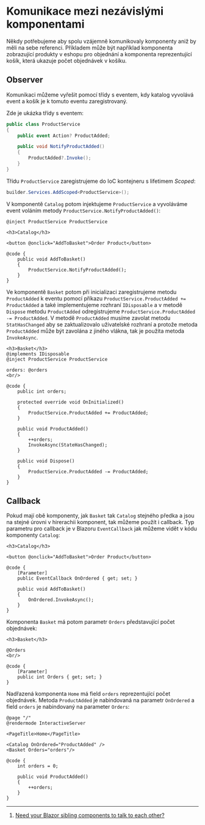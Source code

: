 # Komunikace mezi nezávislými komponentami

Někdy potřebujeme aby spolu vzájemně komunikovaly komponenty aniž by měli na sebe referenci. Příkladem může být například komponenta zobrazující produkty v eshopu pro objednání a komponenta reprezentující košík, která ukazuje počet objednávek v košíku.

## Observer

Komunikaci můžeme vyřešit pomocí třídy s eventem, kdy katalog vyvolává event a košík je k tomuto eventu zaregistrovaný. 

Zde je ukázka třídy s eventem:

```csharp
public class ProductService
{
    public event Action? ProductAdded;

    public void NotifyProductAdded()
    {
        ProductAdded?.Invoke();
    }
}
```

Třídu ```ProductService``` zaregistrujeme do IoC kontejneru s lifetimem *Scoped*:

```csharp
builder.Services.AddScoped<ProductService>();
```

V komponentě ```Catalog``` potom injektujeme ```ProductService``` a vyvoláváme event voláním metody ```ProductService.NotifyProductAdded()```:

```razor
@inject ProductService ProductService

<h3>Catalog</h3>

<button @onclick="AddToBasket">Order Product</button>

@code {
    public void AddToBasket()
    {
        ProductService.NotifyProductAdded();
    }
}
```

Ve komponentě ```Basket``` potom při inicializaci zaregistrujeme metodu ```ProductAdded``` k eventu pomocí příkazu ```ProductService.ProductAdded += ProductAdded``` a také implementujeme rozhraní ```IDisposable``` a v metodě ```Dispose``` metodu ```ProductAdded``` odregistrujeme ```ProductService.ProductAdded -= ProductAdded```. V metodě ```ProductAdded``` musíme zavolat metodu ```StatHasChanged``` aby se zaktualizovalo uživatelské rozhraní a protože metoda ```ProductAdded``` může být zavolána z jiného vlákna, tak je použita metoda ```InvokeAsync```.

```razor
<h3>Basket</h3>
@implements IDisposable
@inject ProductService ProductService

orders: @orders
<br/>

@code {
    public int orders;

    protected override void OnInitialized()
    {
        ProductService.ProductAdded += ProductAdded;
    }

    public void ProductAdded()
    {
        ++orders;
        InvokeAsync(StateHasChanged);
    }

    public void Dispose()
    {
        ProductService.ProductAdded -= ProductAdded;
    }
}
```

## Callback

Pokud mají obě komponenty, jak ```Basket``` tak ```Catalog``` stejného předka a jsou na stejné úrovni v hirerachii komponent, tak můžeme použít i callback. Typ parametru pro callback je v Blazoru ```EventCallback``` jak můžeme vidět v kódu komponenty ```Catalog```:

```razor
<h3>Catalog</h3>

<button @onclick="AddToBasket">Order Product</button>

@code {
    [Parameter]
    public EventCallback OnOrdered { get; set; }

    public void AddToBasket()
    {
        OnOrdered.InvokeAsync();
    }
}
```

Komponenta ```Basket``` má potom parametr ```Orders``` představující počet objednávek:

```razor
<h3>Basket</h3>

@Orders
<br/>

@code {
    [Parameter]
    public int Orders { get; set; }
}
```

Nadřazená komponenta ```Home``` má field ```orders``` reprezentující počet objednávek. Metoda ```ProductAdded``` je nabindovaná na parametr ```OnOrdered``` a field ```orders``` je nabindovaný na parameter ```Orders```:

```razor
@page "/"
@rendermode InteractiveServer

<PageTitle>Home</PageTitle>

<Catalog OnOrdered="ProductAdded" />
<Basket Orders="orders"/>

@code {
    int orders = 0;

    public void ProductAdded()
    {
        ++orders;
    }
}
```

---
1. [Need your Blazor sibling components to talk to each other?](https://jonhilton.net/blazor-sibling-communication/)